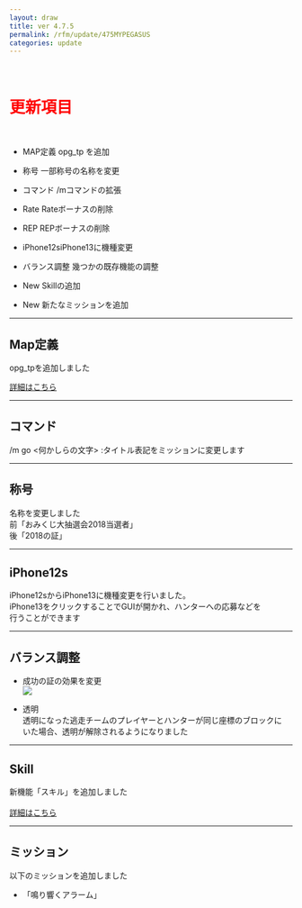 ```yaml
---
layout: draw
title: ver 4.7.5
permalink: /rfm/update/475MYPEGASUS
categories: update
---
```

<br>
<h1 id="1"><font color="red">更新項目</font></h1><br>

+ <span class="green-badge">MAP定義</span> opg_tp を追加

+ <span class="green-badge">称号</span> 一部称号の名称を変更

+ <span class="green-badge">コマンド</span> /mコマンドの拡張

+ <span class="red-badge">Rate</span> Rateボーナスの削除

+ <span class="red-badge">REP</span> REPボーナスの削除

+ <span class="green-badge">iPhone12s</span>iPhone13に機種変更 

+ <span class="red-badge">バランス調整</span> 幾つかの既存機能の調整

+ <span class="blue-badge">New</span> Skillの追加

+ <span class="blue-badge">New</span> 新たなミッションを追加
 

----------------------------------------------------
## Map定義

opg_tpを追加しました<br>

[詳細はこちら](http://web.njj12.net/rfm/xml/)<br>

  
----------------------------------------------------
## コマンド

/m go <何かしらの文字> :タイトル表記をミッションに変更します  

  
----------------------------------------------------
## 称号  
名称を変更しました<br>
前「おみくじ大抽選会2018当選者」<br>
後「2018の証」<br>

----------------------------------------------------
## iPhone12s  
iPhone12sからiPhone13に機種変更を行いました。<br>
iPhone13をクリックすることでGUIが開かれ、ハンターへの応募などを<br>
行うことができます<br>

----------------------------------------------------
## バランス調整

+ 成功の証の効果を変更  
<a><img src="http://web.njj12.net/public/images/seikouRemake.png"></a><br>

+ 透明  
透明になった逃走チームのプレイヤーとハンターが同じ座標のブロックに<br>
いた場合、透明が解除されるようになりました

----------------------------------------------------
## Skill  
新機能「スキル」を追加しました<br><br>
[詳細はこちら](http://web.njj12.net/rfm/skill)<br>

----------------------------------------------------
## ミッション  
以下のミッションを追加しました<br>

+ 「鳴り響くアラーム」



  
